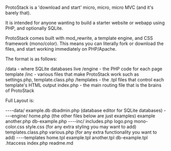 ProtoStack is a 'download and start' micro, micro, micro MVC (and it's barely that).

It is intended for anyone wanting to build a starter website or webapp using PHP, and optionally SQLite.

ProtoStack comes built with mod_rewrite, a template engine, and CSS framework (mono/color). This means you can literally fork or download the files, and start working immediately on PHP/Apache.

The format is as follows:

/data - where SQLite databases live
/engine - the PHP code for each page template
/inc - various files that make ProtoStack work such as settings.php, template.class.php
/templates - the .tpl files that control each template's HTML output
index.php - the main routing file that is the brains of ProtoStack

Full Layout is:

----data/
      example.db
      dbadmin.php (database editor for SQLite databases)
----engine/
      home.php (the other files below are just examples)
      example
      another.php
      db-example.php
----inc/
      includes.php
      logo.png
      mono-color.css
      style.css (for any extra styling you may want to add)
      templates.class.php
      various.php (for any extra functionality you want to add)
----templates
      home.tpl
      example.tpl
      another.tpl
      db-example.tpl
.htaccess
index.php
readme.md
